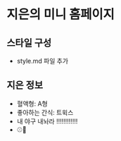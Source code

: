 # 지은의 미니 홈페이지

## 스타일 구성
- style.md 파일 추가

## 지은 정보
- 혈액형: A형
- 좋아하는 간식: 트윅스
- 내 야구 내놔라 !!!!!!!!!!!!
- ⚾💙
